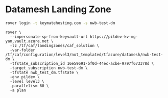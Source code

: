# Datamesh Landing Zone
<!--
login a with a user who is a member of caf-platform-maintainers group.
- 16e59691-bf0d-44ec-acbe-9797f673378d [keymatedev-management]
- bf713c74-f65e-4403-90d1-184cc5bbb52d [nwb-test-dm]
-->

```bash
rover login -t keymatehosting.com -s nwb-test-dm
```

```
rover \
  --impersonate-sp-from-keyvault-url https://pildev-kv-mg-yan.vault.azure.net \
  -lz /tf/caf/landingzones/caf_solution \
  -var-folder /tf/caf/configuration/level3/not_templated/tfazure/datamesh/nwb-test-dm \
  -tfstate_subscription_id 16e59691-bf0d-44ec-acbe-9797f673378d \
  -target_subscription nwb-test-dm \
  -tfstate nwb_test_dm.tfstate \
  -env pildev \
  -level level3 \
  -parallelism 60 \
  -a plan
```